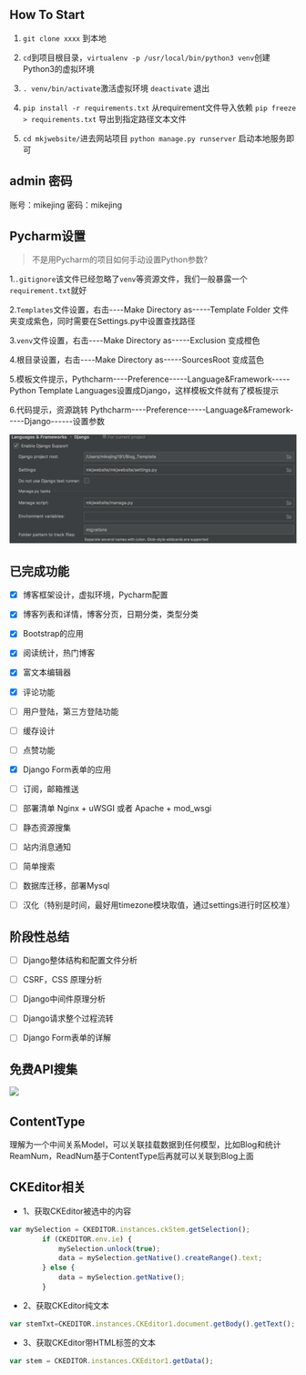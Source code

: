 ## How To Start 

1. `git clone xxxx` 到本地

2. `cd`到项目根目录，`virtualenv -p /usr/local/bin/python3 venv`创建Python3的虚拟环境

3. `. venv/bin/activate`激活虚拟环境 `deactivate` 退出

4. `pip install -r requirements.txt` 从requirement文件导入依赖  `pip freeze > requirements.txt` 导出到指定路径文本文件

5. `cd mkjwebsite/`进去网站项目 `python manage.py runserver` 启动本地服务即可




## admin 密码

账号：mikejing 
密码：mikejing

## Pycharm设置
> 不是用Pycharm的项目如何手动设置Python参数?

1.`.gitignore`该文件已经忽略了`venv`等资源文件，我们一般暴露一个`requirement.txt`就好

2.`Templates`文件设置，右击----Make Directory as-----Template Folder 文件夹变成紫色，同时需要在Settings.py中设置查找路径

3.`venv`文件设置，右击----Make Directory as-----Exclusion 变成橙色

4.根目录设置，右击----Make Directory as-----SourcesRoot 变成蓝色

5.模板文件提示，Pythcharm----Preference-----Language&Framework-----Python Template Languages设置成Django，这样模板文件就有了模板提示

6.代码提示，资源跳转  Pythcharm----Preference-----Language&Framework-----Django------设置参数

![](pycharm_setting.png)

## 已完成功能
- [x] 博客框架设计，虚拟环境，Pycharm配置
- [x] 博客列表和详情，博客分页，日期分类，类型分类
- [x] Bootstrap的应用
- [x] 阅读统计，热门博客
- [x] 富文本编辑器
- [x] 评论功能
- [ ] 用户登陆，第三方登陆功能
- [ ] 缓存设计
- [ ] 点赞功能
- [x] Django Form表单的应用
- [ ] 订阅，邮箱推送
- [ ] 部署清单 Nginx + uWSGI  或者  Apache + mod_wsgi
- [ ] 静态资源搜集
- [ ] 站内消息通知
- [ ] 简单搜索
- [ ] 数据库迁移，部署Mysql
- [ ] 汉化（特别是时间，最好用timezone模块取值，通过settings进行时区校准）


## 阶段性总结
- [ ] Django整体结构和配置文件分析
- [ ] CSRF，CSS 原理分析
- [ ] Django中间件原理分析
- [ ] Django请求整个过程流转
- [ ] Django Form表单的详解


## 免费API搜集
![](https://github.com/fangzesheng/free-api)


## ContentType
理解为一个中间关系Model，可以关联挂载数据到任何模型，比如Blog和统计ReamNum，ReadNum基于ContentType后再就可以关联到Blog上面

## CKEditor相关
- 1、获取CKEditor被选中的内容
```js
var mySelection = CKEDITOR.instances.ckStem.getSelection();
        if (CKEDITOR.env.ie) {
            mySelection.unlock(true);
            data = mySelection.getNative().createRange().text;
        } else {
            data = mySelection.getNative();
        }
````
- 2、获取CKEditor纯文本
```js
var stemTxt=CKEDITOR.instances.CKEditor1.document.getBody().getText(); //取得纯文本
````

- 3、获取CKEditor带HTML标签的文本
```js
var stem = CKEDITOR.instances.CKEditor1.getData();
```

